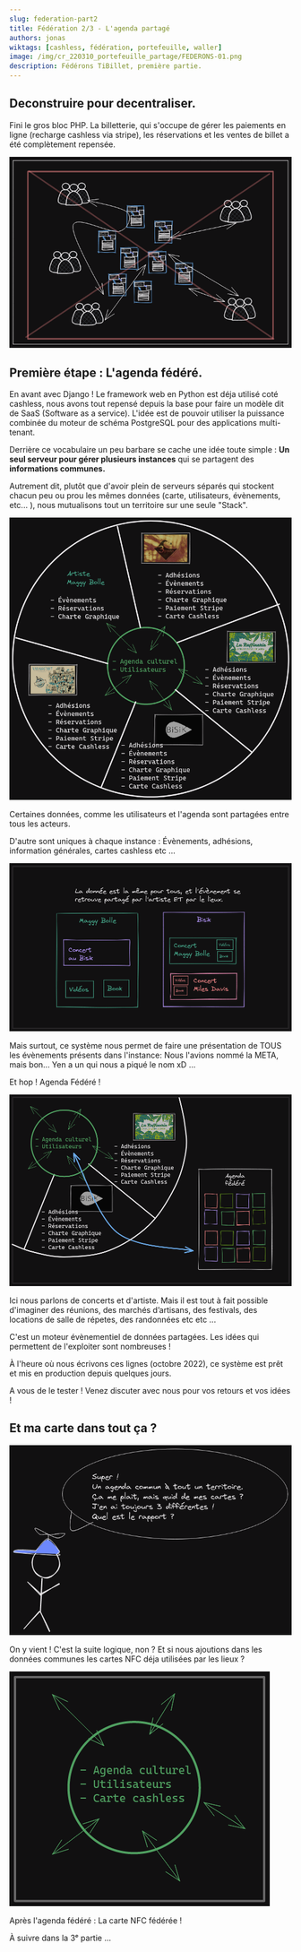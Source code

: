 ```yaml
---
slug: federation-part2
title: Fédération 2/3 - L'agenda partagé
authors: jonas
wiktags: [cashless, fédération, portefeuille, waller]
image: /img/cr_220310_portefeuille_partage/FEDERONS-01.png
description: Fédérons TiBillet, première partie.
---
```


## Deconstruire pour decentraliser.

Fini le gros bloc PHP.
La billetterie, qui s'occupe de gérer
les paiements en ligne (recharge cashless via stripe),
les réservations et les ventes de billet
a été complètement repensée.

![/img/federons/06-blockcentral.png](/img/federons/06-blockcentral.png)

## Première étape : L'agenda fédéré.

En avant avec Django ! Le framework web en Python est déja utilisé coté cashless,
nous avons tout repensé depuis la base pour faire un modèle
dit de SaaS (Software as a service).
L'idée est de pouvoir utiliser la puissance combinée du moteur
de schéma PostgreSQL pour des applications multi-tenant.

Derrière ce vocabulaire un peu barbare se cache une idée toute
simple : **Un seul serveur pour gérer plusieurs instances** qui se partagent des **informations communes.**

Autrement dit, plutôt que d'avoir
plein de serveurs séparés qui stockent chacun peu ou prou
les mêmes données (carte, utilisateurs, évènements, etc... ),
nous mutualisons tout un territoire sur une seule "Stack".

![/img/federons/07-tenant-part1.png](/img/federons/07-tenant-part1.png)

Certaines données, comme
les utilisateurs et l'agenda sont
partagées entre tous les acteurs.

D'autre sont uniques
à chaque instance :
Évènements, adhésions, information générales, cartes cashless
etc ...

![/img/federons/08-samedata.png](/img/federons/08-samedata.png)

Mais surtout, ce système nous permet de faire une présentation
de TOUS les évènements présents dans l'instance:
Nous l'avions nommé la META, mais bon... Yen a un qui nous
a piqué le nom xD ...

Et hop ! Agenda Fédéré !

![/img/federons/09-agenda.png](/img/federons/09-agenda.png)

Ici nous parlons de concerts et d'artiste.
Mais il est tout à fait possible d'imaginer des réunions,
des marchés d’artisans, des festivals,
des locations de salle de répetes, des randonnées
etc etc ...

C'est un moteur évènementiel de données partagées.
Les idées qui permettent de l'exploiter sont nombreuses !

À l'heure où nous écrivons ces lignes
(octobre 2022), ce système est prêt
et mis en production depuis quelques jours.

A vous de le tester !
Venez discuter avec nous pour vos retours et vos idées !

## Et ma carte dans tout ça ?

![/img/federons/10-rapport.png](/img/federons/10-rapport.png)

On y vient !
C'est la suite logique, non ?
Et si nous ajoutions dans les données communes les
cartes NFC déja utilisées par les lieux ?

![/img/federons/11-cartecashless.png](/img/federons/11-cartecashless.png)

Après l'agenda fédéré : La carte NFC fédérée !

À suivre dans la 3ᵉ partie ...